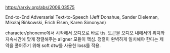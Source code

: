 https://arxiv.org/abs/2006.03575

End-to-End Adversarial Text-to-Speech (Jeff Donahue, Sander Dieleman, Mikołaj Bińkowski, Erich Elsen, Karen Simonyan)

character/phoneme에서 시작해서 오디오로 바로 tts. 토큰을 오디오 내에서의 위치와 지속시간에 맞게 정렬해주는 aligner 모듈이 핵심. 정렬이 완벽하게 일치해야 한다는 제약을 풀어주기 위해 soft dtw를 사용한 loss를 적용.